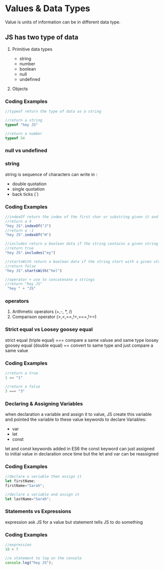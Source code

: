 # Values & Data Types
Value is units of information can be in different data type.

## JS has two type of data
1. Primitive data types
    - string
    - number
    - boolean
    - null
    - undefined
      
2. Objects

 ### Coding Examples

```javascript
//typeof return the type of data as a string

//return a string
typeof "hey JS"

//return a number 
typeof 54
```
 ### null vs undefined
 
 ### string
 string is sequence of characters can write in :
 - double quotation 
 - single quotation 
 - back ticks (`)

 ### Coding Examples

```javascript
//indexOf return the index of the first char or substring given it and f does not find return -1
//return a 4
"hey JS".indexOf("J")
//return a -1
"hey JS".indexOf("H")

//includes return a boolean data if the string contains a given string
//return true
"hey JS".includes("ey")

//startsWith return a boolean data if the string start with a given string
//return false
"hey JS".startsWith("hel")

//operator + use to concatenate a strings
//return "hey JS"
 "hey " + "JS"
```
  ### operators
  1. Arithmetic operators (+,-, *, /)
  2. Comparison operator (>,<,==,!=,===,!==)
     
 ### Strict equal vs Loosey goosey equal 
 strict equal (triple equal) === compare a same valuse and same type 
 loosey goosey equal (double equal) == convert to same type and just compare a same value 
 
  ### Coding Examples

```javascript
//return a true
1 == "1"

//return a false
3 === "3"
```
### Declaring & Assigning Variables
when declaration a variable and assign it to value, JS create this variable and pointed the variable to these value 
keywords to declare Variables:
 - var
 - let
 - const
   
let and const keywords added in ES6
the const keyword can just assigned to initial value in declaration once time but the let and var can be reassigned

 ### Coding Examples

```javascript
//declare a variable then assign it 
let firstName;
firstName="Sarah";

//declare a variable and assign it 
let lastName="Sarah";
```
### Statements vs Expressions
expression ask JS for a value but statement tells JS to do something 
 ### Coding Examples

```javascript
//expression 
10 + 7

//a statement to log on the console
console.log("hey JS");
```

